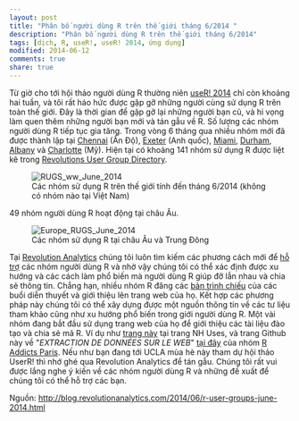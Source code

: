 ```yaml
---
layout: post
title: "Phân bố người dùng R trên thế giới tháng 6/2014 "
description: "Phân bố người dùng R trên thế giới tháng 6/2014"
tags: [dịch, R, useR!, useR! 2014, ứng dụng]
modified: 2014-06-12
comments: true
share: true
---
```


Từ giờ cho tới hội thảo người dùng R thường niên <a href="http://user2014.stat.ucla.edu/" rel="nofollow" target="_blank">useR! 2014</a> chỉ còn khoảng hai tuần, và tôi rất háo hức được gặp gỡ những người cùng sử dụng R trên toàn thế giới. Đây là thời gian để gặp gỡ lại những người bạn cũ, và hi vọng làm quen thêm những người bạn mới và tán gẫu về R. Số lượng các nhóm người dùng R tiếp tục gia tăng. Trong vòng 6 tháng qua nhiều nhóm mới đã được thành lập tại <a href="http://www.meetup.com/R-Users-Group-Chennai/" rel="nofollow" target="_blank">Chennai</a> (Ấn Độ), <a href="http://www.meetup.com/Exeter-R-Users-Group-Exeter-Devon-England/" rel="nofollow" target="_blank">Exeter</a> (Anh quốc), <a href="http://www.meetup.com/South-Florida-useR-Group-R-Programming-Language/" rel="nofollow" target="_blank">Miami</a>, <a href="http://nhusers.com/" target="_blank">Durham</a>, <a href="http://www.meetup.com/Albany-R-Users-Group/" rel="nofollow" target="_blank">Albany</a> và <a href="http://www.meetup.com/Triangle-useR/" rel="nofollow" target="_blank">Charlotte</a> (Mỹ). Hiện tại có khoảng 141 nhóm sử dụng R được liệt kê trong <a href="http://blog.revolutionanalytics.com/local-r-groups.html" rel="nofollow" target="_blank">Revolutions User Group Directory</a>.

<figure><img alt="RUGS_ww_June_2014"  src="http://revolution-computing.typepad.com/.a/6a010534b1db25970b01a3fd1c2b30970b-800wi" title="RUGS_ww_June_2014"/>
<figcaption>Các nhóm sử dụng R trên thế giới tính đến tháng 6/2014 (không có nhóm nào tại Việt Nam)</figcaption>
</figure>


49 nhóm người dùng R hoạt động tại châu Âu.
<figure><img alt="Europe_RUGS_June_2014" src="http://revolution-computing.typepad.com/.a/6a010534b1db25970b01a511cbacdc970c-800wi" title="Europe_RUGS_June_2014" />
<figcaption>Các nhóm sử dụng R tại châu Âu và Trung Đông</figcaption></figure>


Tại <a href="http://www.revolutionanalytics.com/" rel="nofollow" target="_blank">Revolution Analytics</a> chúng tôi luôn tìm kiếm các phương cách mới để <a href="http://www.revolutionanalytics.com/r-user-group-sponsorship-program" rel="nofollow" target="_blank">hỗ trợ</a> các nhóm người dùng R và nhờ vậy chúng tôi có thể xác định được xu hướng và các cách làm phổ biến mà người dùng R giúp đỡ lẫn nhau và chia sẻ thông tin. Chẳng hạn, nhiều nhóm R đăng các <a href="http://blog.revolutionanalytics.com/2014/03/r-user-group-activity-for-q1-2014.html" rel="nofollow" target="_blank">bản trình chiếu</a> của các buổi diễn thuyết và giới thiệu lên trang web của họ. Kết hợp các phương pháp này chúng tôi có thể xây dựng được một nguồn thông tin về các tư liệu tham khảo cũng như xu hướng phổ biến trong giới người dùng R. Một vài nhóm đang bắt đầu sử dụng trang web của họ để giới thiệu các tài liệu đào tạo và chia sẻ mã R. Ví dụ như <a href="http://nhusers.com/resources/" rel="nofollow" target="_blank">trang này</a> tại trang NH Uses, và trang Github này về "_EXTRACTION DE DONNÉES SUR LE WEB_" <a href="https://gist.github.com/cuche27/6011982" rel="nofollow" target="_blank">tại đây</a> của nhóm <a href="http://www.meetup.com/rparis/" rel="nofollow" target="_blank">R Addicts Paris</a>.
Nếu như bạn đang tới UCLA mùa hè này tham dự hội thảo UserR! thì nhớ ghé qua Revolution Analytics để tán gẫu. Chúng tôi rất vui được lắng nghe ý kiến về các nhóm người dùng R và những đề xuất để chúng tôi có thể hỗ trợ các bạn.

Nguồn: <a href="http://blog.revolutionanalytics.com/2014/06/r-user-groups-june-2014.html" rel="nofollow" target="_blank">http://blog.revolutionanalytics.com/2014/06/r-user-groups-june-2014.html </a>
